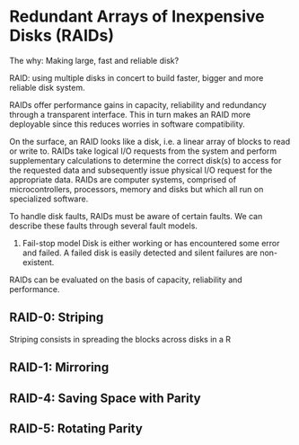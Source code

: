 # Redundant Arrays of Inexpensive Disks (RAIDs)

The why: Making large, fast and reliable disk?

RAID: using multiple disks in concert to build faster, bigger and more reliable disk system.

RAIDs offer performance gains in capacity, reliability and redundancy through a transparent interface. This in turn makes an RAID more deployable since this reduces worries in software compatibility. 

On the surface, an RAID looks like a disk, i.e. a linear array of blocks to read or write to.
RAIDs take logical I/O requests from the system and perform supplementary calculations to determine the correct disk(s) to access for the requested data and subsequently issue physical I/O request for the appropriate data. 
RAIDs are computer systems, comprised of microcontrollers, processors, memory and disks but which all run on specialized software. 

To handle disk faults, RAIDs  must be aware of certain faults. We can describe these faults through several fault models.
1. Fail-stop model
    Disk is either working or has encountered some error and failed. A failed disk is easily detected and silent failures are non-existent.

RAIDs can be evaluated on the basis of capacity, reliability and performance. 

## RAID-0: Striping
Striping consists in spreading the blocks across disks in a R

## RAID-1: Mirroring

## RAID-4: Saving Space with Parity

## RAID-5: Rotating Parity

## 
